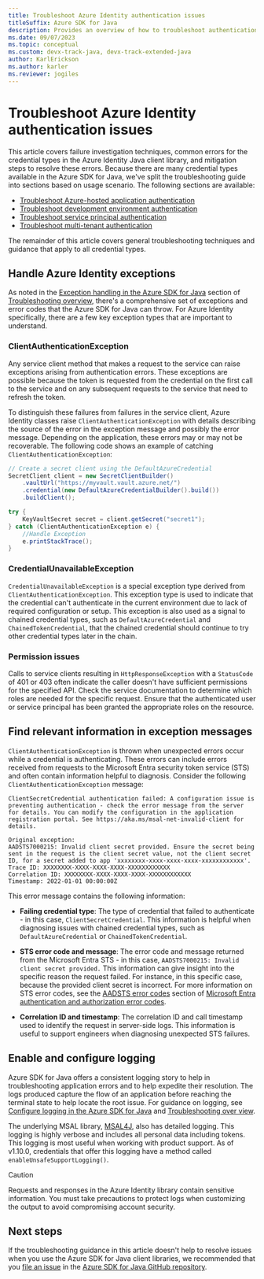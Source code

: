 ```yaml
---
title: Troubleshoot Azure Identity authentication issues
titleSuffix: Azure SDK for Java
description: Provides an overview of how to troubleshoot authentication issues related to using the Azure SDK for Java.
ms.date: 09/07/2023
ms.topic: conceptual
ms.custom: devx-track-java, devx-track-extended-java
author: KarlErickson
ms.author: karler
ms.reviewer: jogiles
---
```


# Troubleshoot Azure Identity authentication issues

This article covers failure investigation techniques, common errors for the credential types in the Azure Identity Java client library, and mitigation steps to resolve these errors. Because there are many credential types available in the Azure SDK for Java, we've split the troubleshooting guide into sections based on usage scenario. The following sections are available:

* [Troubleshoot Azure-hosted application authentication](troubleshooting-authentication-azure-hosted.md)
* [Troubleshoot development environment authentication](troubleshooting-authentication-dev-env.md)
* [Troubleshoot service principal authentication](troubleshooting-authentication-service-principal.md)
* [Troubleshoot multi-tenant authentication](troubleshooting-authentication-multi-tenant.md)

The remainder of this article covers general troubleshooting techniques and guidance that apply to all credential types.

## Handle Azure Identity exceptions

As noted in the [Exception handling in the Azure SDK for Java](troubleshooting-overview.md#exception-handling-in-the-azure-sdk-for-java) section of [Troubleshooting overview](troubleshooting-overview.md), there's a comprehensive set of exceptions and error codes that the Azure SDK for Java can throw. For Azure Identity specifically, there are a few key exception types that are important to understand.

### ClientAuthenticationException

Any service client method that makes a request to the service can raise exceptions arising from authentication errors. These exceptions are possible because the token is requested from the credential on the first call to the service and on any subsequent requests to the service that need to refresh the token.

To distinguish these failures from failures in the service client, Azure Identity classes raise `ClientAuthenticationException` with details describing the source of the error in the exception message and possibly the error message. Depending on the application, these errors may or may not be recoverable. The following code shows an example of catching `ClientAuthenticationException`:

```java
// Create a secret client using the DefaultAzureCredential
SecretClient client = new SecretClientBuilder()
    .vaultUrl("https://myvault.vault.azure.net/")
    .credential(new DefaultAzureCredentialBuilder().build())
    .buildClient();

try {
    KeyVaultSecret secret = client.getSecret("secret1");
} catch (ClientAuthenticationException e) {
    //Handle Exception
    e.printStackTrace();
}
```

### CredentialUnavailableException

`CredentialUnavailableException` is a special exception type derived from `ClientAuthenticationException`. This exception type is used to indicate that the credential can't authenticate in the current environment due to lack of required configuration or setup. This exception is also used as a signal to chained credential types, such as `DefaultAzureCredential` and `ChainedTokenCredential`, that the chained credential should continue to try other credential types later in the chain.

### Permission issues

Calls to service clients resulting in `HttpResponseException` with a `StatusCode` of 401 or 403 often indicate the caller doesn't have sufficient permissions for the specified API. Check the service documentation to determine which roles are needed for the specific request. Ensure that the authenticated user or service principal has been granted the appropriate roles on the resource.

## Find relevant information in exception messages

`ClientAuthenticationException` is thrown when unexpected errors occur while a credential is authenticating. These errors can include errors received from requests to the Microsoft Entra security token service (STS) and often contain information helpful to diagnosis. Consider the following `ClientAuthenticationException` message:

```output
ClientSecretCredential authentication failed: A configuration issue is preventing authentication - check the error message from the server for details. You can modify the configuration in the application registration portal. See https://aka.ms/msal-net-invalid-client for details.

Original exception:
AADSTS7000215: Invalid client secret provided. Ensure the secret being sent in the request is the client secret value, not the client secret ID, for a secret added to app 'xxxxxxxx-xxxx-xxxx-xxxx-xxxxxxxxxxxx'.
Trace ID: XXXXXXXX-XXXX-XXXX-XXXX-XXXXXXXXXXXX
Correlation ID: XXXXXXXX-XXXX-XXXX-XXXX-XXXXXXXXXXXX
Timestamp: 2022-01-01 00:00:00Z
```

This error message contains the following information:

* **Failing credential type**: The type of credential that failed to authenticate - in this case, `ClientSecretCredential`. This information is helpful when diagnosing issues with chained credential types, such as `DefaultAzureCredential` or `ChainedTokenCredential`.

* **STS error code and message**: The error code and message returned from the Microsoft Entra STS - in this case, `AADSTS7000215: Invalid client secret provided.` This information can give insight into the specific reason the request failed. For instance, in this specific case, because the provided client secret is incorrect. For more information on STS error codes, see the [AADSTS error codes](/azure/active-directory/develop/reference-aadsts-error-codes#aadsts-error-codes) section of [Microsoft Entra authentication and authorization error codes](/azure/active-directory/develop/reference-aadsts-error-codes).

* **Correlation ID and timestamp**: The correlation ID and call timestamp used to identify the request in server-side logs. This information is useful to support engineers when diagnosing unexpected STS failures.

## Enable and configure logging

Azure SDK for Java offers a consistent logging story to help in troubleshooting application errors and to help expedite their resolution. The logs produced capture the flow of an application before reaching the terminal state to help locate the root issue. For guidance on logging, see [Configure logging in the Azure SDK for Java](logging-overview.md) and [Troubleshooting over view](troubleshooting-overview.md).

The underlying MSAL library, [MSAL4J](https://github.com/AzureAD/microsoft-authentication-library-for-java), also has detailed logging. This logging is highly verbose and includes all personal data including tokens. This logging is most useful when working with product support. As of v1.10.0, credentials that offer this logging have a method called `enableUnsafeSupportLogging()`.

> [!CAUTION]
> Requests and responses in the Azure Identity library contain sensitive information. You must take precautions to protect logs when customizing the output to avoid compromising account security.

## Next steps

If the troubleshooting guidance in this article doesn't help to resolve issues when you use the Azure SDK for Java client libraries, we recommended that you [file an issue](https://github.com/Azure/azure-sdk-for-java/issues/new/choose) in the [Azure SDK for Java GitHub repository](https://github.com/Azure/azure-sdk-for-java).
